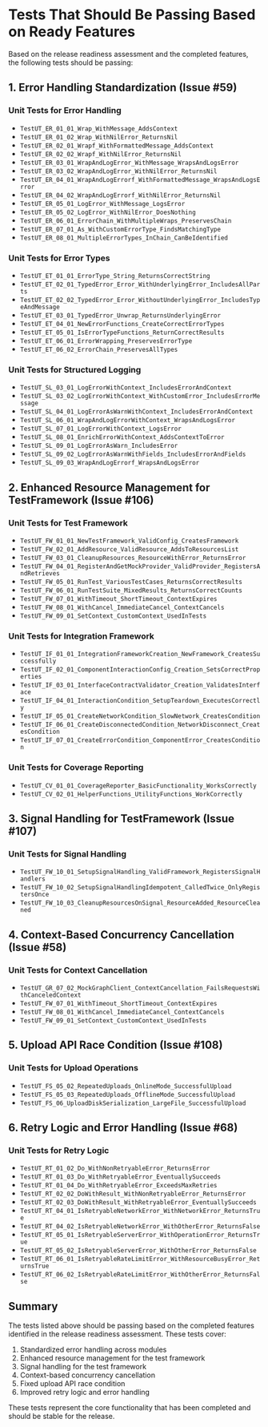 # Tests That Should Be Passing Based on Ready Features

Based on the release readiness assessment and the completed features, the following tests should be passing:

## 1. Error Handling Standardization (Issue #59)

### Unit Tests for Error Handling
- `TestUT_ER_01_01_Wrap_WithMessage_AddsContext`
- `TestUT_ER_01_02_Wrap_WithNilError_ReturnsNil`
- `TestUT_ER_02_01_Wrapf_WithFormattedMessage_AddsContext`
- `TestUT_ER_02_02_Wrapf_WithNilError_ReturnsNil`
- `TestUT_ER_03_01_WrapAndLogError_WithMessage_WrapsAndLogsError`
- `TestUT_ER_03_02_WrapAndLogError_WithNilError_ReturnsNil`
- `TestUT_ER_04_01_WrapAndLogErrorf_WithFormattedMessage_WrapsAndLogsError`
- `TestUT_ER_04_02_WrapAndLogErrorf_WithNilError_ReturnsNil`
- `TestUT_ER_05_01_LogError_WithMessage_LogsError`
- `TestUT_ER_05_02_LogError_WithNilError_DoesNothing`
- `TestUT_ER_06_01_ErrorChain_WithMultipleWraps_PreservesChain`
- `TestUT_ER_07_01_As_WithCustomErrorType_FindsMatchingType`
- `TestUT_ER_08_01_MultipleErrorTypes_InChain_CanBeIdentified`

### Unit Tests for Error Types
- `TestUT_ET_01_01_ErrorType_String_ReturnsCorrectString`
- `TestUT_ET_02_01_TypedError_Error_WithUnderlyingError_IncludesAllParts`
- `TestUT_ET_02_02_TypedError_Error_WithoutUnderlyingError_IncludesTypeAndMessage`
- `TestUT_ET_03_01_TypedError_Unwrap_ReturnsUnderlyingError`
- `TestUT_ET_04_01_NewErrorFunctions_CreateCorrectErrorTypes`
- `TestUT_ET_05_01_IsErrorTypeFunctions_ReturnCorrectResults`
- `TestUT_ET_06_01_ErrorWrapping_PreservesErrorType`
- `TestUT_ET_06_02_ErrorChain_PreservesAllTypes`

### Unit Tests for Structured Logging
- `TestUT_SL_03_01_LogErrorWithContext_IncludesErrorAndContext`
- `TestUT_SL_03_02_LogErrorWithContext_WithCustomError_IncludesErrorMessage`
- `TestUT_SL_04_01_LogErrorAsWarnWithContext_IncludesErrorAndContext`
- `TestUT_SL_06_01_WrapAndLogErrorWithContext_WrapsAndLogsError`
- `TestUT_SL_07_01_LogErrorWithContext_LogsError`
- `TestUT_SL_08_01_EnrichErrorWithContext_AddsContextToError`
- `TestUT_SL_09_01_LogErrorAsWarn_IncludesError`
- `TestUT_SL_09_02_LogErrorAsWarnWithFields_IncludesErrorAndFields`
- `TestUT_SL_09_03_WrapAndLogErrorf_WrapsAndLogsError`

## 2. Enhanced Resource Management for TestFramework (Issue #106)

### Unit Tests for Test Framework
- `TestUT_FW_01_01_NewTestFramework_ValidConfig_CreatesFramework`
- `TestUT_FW_02_01_AddResource_ValidResource_AddsToResourcesList`
- `TestUT_FW_03_01_CleanupResources_ResourceWithError_ReturnsError`
- `TestUT_FW_04_01_RegisterAndGetMockProvider_ValidProvider_RegistersAndRetrieves`
- `TestUT_FW_05_01_RunTest_VariousTestCases_ReturnsCorrectResults`
- `TestUT_FW_06_01_RunTestSuite_MixedResults_ReturnsCorrectCounts`
- `TestUT_FW_07_01_WithTimeout_ShortTimeout_ContextExpires`
- `TestUT_FW_08_01_WithCancel_ImmediateCancel_ContextCancels`
- `TestUT_FW_09_01_SetContext_CustomContext_UsedInTests`

### Unit Tests for Integration Framework
- `TestUT_IF_01_01_IntegrationFrameworkCreation_NewFramework_CreatesSuccessfully`
- `TestUT_IF_02_01_ComponentInteractionConfig_Creation_SetsCorrectProperties`
- `TestUT_IF_03_01_InterfaceContractValidator_Creation_ValidatesInterface`
- `TestUT_IF_04_01_InteractionCondition_SetupTeardown_ExecutesCorrectly`
- `TestUT_IF_05_01_CreateNetworkCondition_SlowNetwork_CreatesCondition`
- `TestUT_IF_06_01_CreateDisconnectedCondition_NetworkDisconnect_CreatesCondition`
- `TestUT_IF_07_01_CreateErrorCondition_ComponentError_CreatesCondition`

### Unit Tests for Coverage Reporting
- `TestUT_CV_01_01_CoverageReporter_BasicFunctionality_WorksCorrectly`
- `TestUT_CV_02_01_HelperFunctions_UtilityFunctions_WorkCorrectly`

## 3. Signal Handling for TestFramework (Issue #107)

### Unit Tests for Signal Handling
- `TestUT_FW_10_01_SetupSignalHandling_ValidFramework_RegistersSignalHandlers`
- `TestUT_FW_10_02_SetupSignalHandlingIdempotent_CalledTwice_OnlyRegistersOnce`
- `TestUT_FW_10_03_CleanupResourcesOnSignal_ResourceAdded_ResourceCleaned`

## 4. Context-Based Concurrency Cancellation (Issue #58)

### Unit Tests for Context Cancellation
- `TestUT_GR_07_02_MockGraphClient_ContextCancellation_FailsRequestsWithCanceledContext`
- `TestUT_FW_07_01_WithTimeout_ShortTimeout_ContextExpires`
- `TestUT_FW_08_01_WithCancel_ImmediateCancel_ContextCancels`
- `TestUT_FW_09_01_SetContext_CustomContext_UsedInTests`

## 5. Upload API Race Condition (Issue #108)

### Unit Tests for Upload Operations
- `TestUT_FS_05_02_RepeatedUploads_OnlineMode_SuccessfulUpload`
- `TestUT_FS_05_03_RepeatedUploads_OfflineMode_SuccessfulUpload`
- `TestUT_FS_06_UploadDiskSerialization_LargeFile_SuccessfulUpload`

## 6. Retry Logic and Error Handling (Issue #68)

### Unit Tests for Retry Logic
- `TestUT_RT_01_02_Do_WithNonRetryableError_ReturnsError`
- `TestUT_RT_01_03_Do_WithRetryableError_EventuallySucceeds`
- `TestUT_RT_01_04_Do_WithRetryableError_ExceedsMaxRetries`
- `TestUT_RT_02_02_DoWithResult_WithNonRetryableError_ReturnsError`
- `TestUT_RT_02_03_DoWithResult_WithRetryableError_EventuallySucceeds`
- `TestUT_RT_04_01_IsRetryableNetworkError_WithNetworkError_ReturnsTrue`
- `TestUT_RT_04_02_IsRetryableNetworkError_WithOtherError_ReturnsFalse`
- `TestUT_RT_05_01_IsRetryableServerError_WithOperationError_ReturnsTrue`
- `TestUT_RT_05_02_IsRetryableServerError_WithOtherError_ReturnsFalse`
- `TestUT_RT_06_01_IsRetryableRateLimitError_WithResourceBusyError_ReturnsTrue`
- `TestUT_RT_06_02_IsRetryableRateLimitError_WithOtherError_ReturnsFalse`

## Summary

The tests listed above should be passing based on the completed features identified in the release readiness assessment. These tests cover:

1. Standardized error handling across modules
2. Enhanced resource management for the test framework
3. Signal handling for the test framework
4. Context-based concurrency cancellation
5. Fixed upload API race condition
6. Improved retry logic and error handling

These tests represent the core functionality that has been completed and should be stable for the release.